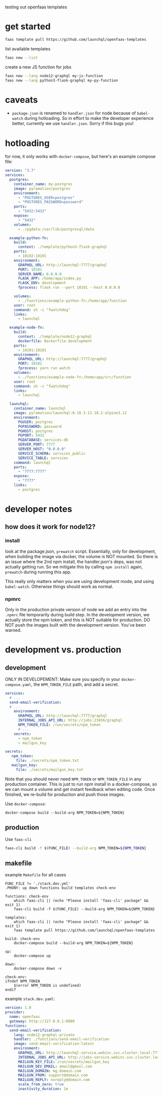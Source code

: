 testing out openfaas templates

# get started

```sh
faas template pull https://github.com/launchql/openfaas-templates
```

list available templates

```sh
faas new --list
```

create a new JS function for jobs

```sh
faas new --lang node12-graphql my-js-function
faas new --lang python3-flask-graphql my-py-function
```

# caveats

* `package.json` is renamed to `handler.json` for node because of `babel-watch` during hotloading. So in effort to make the developer experience better, currently we use `handler.json`. Sorry if this bugs you!

# hotloading

for now, it only works with `docker-compose`, but here's an example compose file:

```yaml
version: "3.7"
services:
  postgres:
    container_name: my-postgres
    image: pyramation/postgres
    environment:
      - "POSTGRES_USER=postgres"
      - "POSTGRES_PASSWORD=password"
    ports:
      - "5432:5432"
    expose:
      - "5432"
    volumes:
      - ./pgdata:/var/lib/postgresql/data

  example-python-fn:
    build:
      context: ./template/python3-flask-graphql
    ports:
      - 10102:10101
    environment:
      GRAPHQL_URL: http://launchql:7777/graphql
      PORT: 10101
      SERVER_NAME: 0.0.0.0
      FLASK_APP: /home/app/index.py
      FLASK_ENV: development
      fprocess: flask run --port 10101 --host 0.0.0.0

    volumes:
      - ./functions/example-python-fn:/home/app/function
    user: root
    command: sh -c "fwatchdog"
    links:
      - launchql

  example-node-fn:
    build:
      context: ./template/node12-graphql
      dockerfile: Dockerfile.development
    ports:
      - 10101:10101
    environment:
      GRAPHQL_URL: http://launchql:7777/graphql
      PORT: 10101
      fprocess: yarn run watch
    volumes:
      - ./functions/example-node-fn:/home/app/src/function
    user: root
    command: sh -c "fwatchdog"
    links:
      - launchql

  launchql:
    container_name: launchql
    image: pyramation/launchql:0.18.3-12.18.2-alpine3.11
    environment:
      PGUSER: postgres
      PGPASSWORD: password
      PGHOST: postgres
      PGPORT: 5432
      PGDATABASE: services-db
      SERVER_PORT: 7777
      SERVER_HOST: "0.0.0.0"
      SERVICE_SCHEMA: services_public
      SERVICE_TABLE: services
    command: launchql
    ports:
      - "7777:7777"
    expose:
      - "7777"
    links:
      - postgres

```

# developer notes

## how does it work for node12?

### install

look at the package.json, `prewatch` script. Essentially, only for development, when building the image via docker, the volume is NOT mounted. So there is an issue where the 2nd npm install, the handler.json's deps, was not actually getting run. So we mitigate this by calling `npm install` again, `prewatch` during running this app. 

This really only matters when you are using development mode, and using `babel-watch`. Otherwise things should work as normal.

### npmrc

Only in the production private version of node we add an entry into the `.npmrc` file temporarily during build step. In the development version, we actually store the npm token, and this is NOT suitable for production. DO NOT push the images built with the development version. You've been warned.

# development vs. production

## development

ONLY IN DEVELOPEMENT: Make sure you specify in your `docker-compose.yaml`, the `NPM_TOKEN_FILE` path, and add a secret.

```yaml
services:
  # ...
  send-email-verification:
  # ...
    environment:
      GRAPHQL_URL: http://launchql:7777/graphql
      INTERNAL_JOBS_API_URL: http://jobs:23456/graphql
      NPM_TOKEN_FILE: /run/secrets/npm_token
      # ...
    secrets:
      - npm_token
      - mailgun_key

secrets:
   npm_token:
     file: ./secrets/npm_token.txt
   mailgun_key:
     file: ./secrets/mailgun_key.txt
```

Note that you should never need `NPM_TOKEN` or `NPM_TOKEN_FILE` in any production container. This is just to run npm install in a docker-compose, so we can mount a volume and get instant feedback when editing code. Once finished, we re-build for production and push those images. 


Use `docker-compose`:

```
docker-compose build --build-arg NPM_TOKEN=${NPM_TOKEN}
```

## production

Use `faas-cli`

```sh
faas-cli build -f $(FUNC_FILE) --build-arg NPM_TOKEN=${NPM_TOKEN}
```

## makefile

example `Makefile` for all cases

```
FUNC_FILE ?= './stack.dev.yml'
.PHONY: up down functions build templates check-env

functions: check-env
	which faas-cli || (echo "Please install 'faas-cli' package" && exit 1)
	faas-cli build -f $(FUNC_FILE) --build-arg NPM_TOKEN=${NPM_TOKEN}

templates:
	which faas-cli || (echo "Please install 'faas-cli' package" && exit 1)
	faas template pull https://github.com/launchql/openfaas-templates

build: check-env
	docker-compose build --build-arg NPM_TOKEN=${NPM_TOKEN}

up:
	docker-compose up

down:
	docker-compose down -v

check-env:
ifndef NPM_TOKEN
	$(error NPM_TOKEN is undefined)
endif
```

example `stack.dev.yaml`:

```yml
version: 1.0
provider:
  name: openfaas
  gateway: http://127.0.0.1:8080
functions:
  send-email-verification:
    lang: node12-graphql-private
    handler: ./functions/send-email-verification
    image: send-email-verification:latest
    environment:
      GRAPHQL_URL: http://launchql-service.webinc.svc.cluster.local:7777/graphql
      INTERNAL_JOBS_API_URL: http://jobs-service.webinc.svc.cluster.local:23456/graphql
      MAILGUN_KEY_FILE: /run/secrets/mailgun_key
      MAILGUN_DEV_EMAIL: email@gmail.com
      MAILGUN_DOMAIN: mg.domain.com
      MAILGUN_FROM: support@domain.com
      MAILGUN_REPLY: noreply@domain.com
      scale_from_zero: true
      inactivity_duration: 1m
```